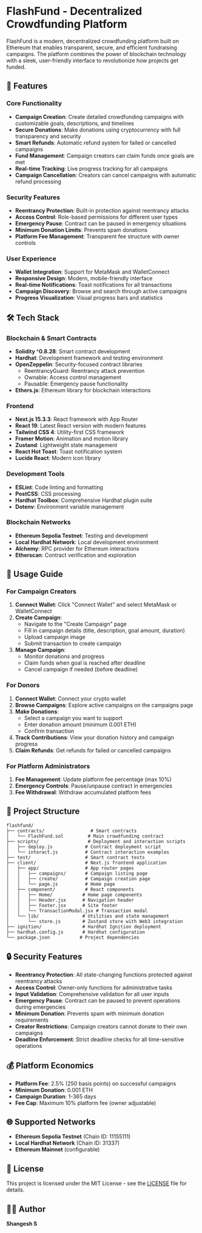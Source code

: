 # FlashFund - Decentralized Crowdfunding Platform

FlashFund is a modern, decentralized crowdfunding platform built on Ethereum that enables transparent, secure, and efficient fundraising campaigns. The platform combines the power of blockchain technology with a sleek, user-friendly interface to revolutionize how projects get funded.

## 🚀 Features

### Core Functionality
- **Campaign Creation**: Create detailed crowdfunding campaigns with customizable goals, descriptions, and timelines
- **Secure Donations**: Make donations using cryptocurrency with full transparency and security
- **Smart Refunds**: Automatic refund system for failed or cancelled campaigns
- **Fund Management**: Campaign creators can claim funds once goals are met
- **Real-time Tracking**: Live progress tracking for all campaigns
- **Campaign Cancellation**: Creators can cancel campaigns with automatic refund processing

### Security Features
- **Reentrancy Protection**: Built-in protection against reentrancy attacks
- **Access Control**: Role-based permissions for different user types
- **Emergency Pause**: Contract can be paused in emergency situations
- **Minimum Donation Limits**: Prevents spam donations
- **Platform Fee Management**: Transparent fee structure with owner controls

### User Experience
- **Wallet Integration**: Support for MetaMask and WalletConnect
- **Responsive Design**: Modern, mobile-friendly interface
- **Real-time Notifications**: Toast notifications for all transactions
- **Campaign Discovery**: Browse and search through active campaigns
- **Progress Visualization**: Visual progress bars and statistics

## 🛠 Tech Stack

### Blockchain & Smart Contracts
- **Solidity ^0.8.28**: Smart contract development
- **Hardhat**: Development framework and testing environment
- **OpenZeppelin**: Security-focused contract libraries
  - ReentrancyGuard: Reentrancy attack prevention
  - Ownable: Access control management
  - Pausable: Emergency pause functionality
- **Ethers.js**: Ethereum library for blockchain interactions

### Frontend
- **Next.js 15.3.3**: React framework with App Router
- **React 19**: Latest React version with modern features
- **Tailwind CSS 4**: Utility-first CSS framework
- **Framer Motion**: Animation and motion library
- **Zustand**: Lightweight state management
- **React Hot Toast**: Toast notification system
- **Lucide React**: Modern icon library

### Development Tools
- **ESLint**: Code linting and formatting
- **PostCSS**: CSS processing
- **Hardhat Toolbox**: Comprehensive Hardhat plugin suite
- **Dotenv**: Environment variable management

### Blockchain Networks
- **Ethereum Sepolia Testnet**: Testing and development
- **Local Hardhat Network**: Local development environment
- **Alchemy**: RPC provider for Ethereum interactions
- **Etherscan**: Contract verification and exploration

## 📖 Usage Guide

### For Campaign Creators

1. **Connect Wallet**: Click "Connect Wallet" and select MetaMask or WalletConnect
2. **Create Campaign**: 
   - Navigate to the "Create Campaign" page
   - Fill in campaign details (title, description, goal amount, duration)
   - Upload campaign image
   - Submit transaction to create campaign
3. **Manage Campaign**:
   - Monitor donations and progress
   - Claim funds when goal is reached after deadline
   - Cancel campaign if needed (before deadline)

### For Donors

1. **Connect Wallet**: Connect your crypto wallet
2. **Browse Campaigns**: Explore active campaigns on the campaigns page
3. **Make Donations**:
   - Select a campaign you want to support
   - Enter donation amount (minimum 0.001 ETH)
   - Confirm transaction
4. **Track Contributions**: View your donation history and campaign progress
5. **Claim Refunds**: Get refunds for failed or cancelled campaigns

### For Platform Administrators

1. **Fee Management**: Update platform fee percentage (max 10%)
2. **Emergency Controls**: Pause/unpause contract in emergencies
3. **Fee Withdrawal**: Withdraw accumulated platform fees

## 📁 Project Structure

```
flashfund/
├── contracts/                 # Smart contracts
│   └── FlashFund.sol         # Main crowdfunding contract
├── scripts/                  # Deployment and interaction scripts
│   ├── deploy.js            # Contract deployment script
│   └── interact.js          # Contract interaction examples
├── test/                    # Smart contract tests
├── client/                  # Next.js frontend application
│   ├── app/                 # App router pages
│   │   ├── campaigns/       # Campaign listing page
│   │   ├── create/          # Campaign creation page
│   │   └── page.js          # Home page
│   ├── component/           # React components
│   │   ├── Home/           # Home page components
│   │   ├── Header.jsx      # Navigation header
│   │   ├── Footer.jsx      # Site footer
│   │   └── TransactionModal.jsx # Transaction modal
│   └── lib/                # Utilities and state management
│       └── store.js        # Zustand store with Web3 integration
├── ignition/               # Hardhat Ignition deployment
├── hardhat.config.js       # Hardhat configuration
└── package.json           # Project dependencies
```

## 🔒 Security Features

- **Reentrancy Protection**: All state-changing functions protected against reentrancy attacks
- **Access Control**: Owner-only functions for administrative tasks
- **Input Validation**: Comprehensive validation for all user inputs
- **Emergency Pause**: Contract can be paused to prevent operations during emergencies
- **Minimum Donation**: Prevents spam with minimum donation requirements
- **Creator Restrictions**: Campaign creators cannot donate to their own campaigns
- **Deadline Enforcement**: Strict deadline checks for all time-sensitive operations

## 💰 Platform Economics

- **Platform Fee**: 2.5% (250 basis points) on successful campaigns
- **Minimum Donation**: 0.001 ETH
- **Campaign Duration**: 1-365 days
- **Fee Cap**: Maximum 10% platform fee (owner adjustable)

## 🌐 Supported Networks

- **Ethereum Sepolia Testnet** (Chain ID: 11155111)
- **Local Hardhat Network** (Chain ID: 31337)
- **Ethereum Mainnet** (configurable)

## 📄 License

This project is licensed under the MIT License - see the [LICENSE](LICENSE) file for details.

## 👨‍💻 Author

**Shangesh S**

